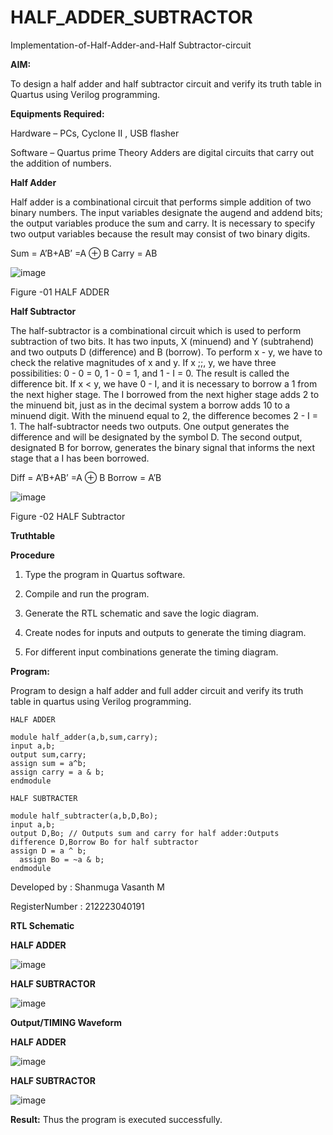 # HALF_ADDER_SUBTRACTOR

Implementation-of-Half-Adder-and-Half Subtractor-circuit

**AIM:**

To design a half adder and half subtractor circuit and verify its truth table in Quartus using Verilog programming.

**Equipments Required:**

Hardware – PCs, Cyclone II , USB flasher 

Software – Quartus prime Theory Adders are digital circuits that carry out the addition of numbers.

**Half Adder**

Half adder is a combinational circuit that performs simple addition of two binary numbers. The input variables designate the augend and addend bits; the output variables produce the sum and carry. It is necessary to specify two output variables because the result may consist of two binary digits.

Sum = A’B+AB’ =A ⊕ B Carry = AB

![image](https://github.com/naavaneetha/HALF_ADDER_SUBTRACTOR/assets/154305477/bd4a0b2c-cdbc-4184-ab08-81578f121e1f)

Figure -01 HALF ADDER

**Half Subtractor**

The half-subtractor is a combinational circuit which is used to perform subtraction of two bits. It has two inputs, X (minuend) and Y (subtrahend) and two outputs D (difference) and B (borrow). To perform x - y, we have to check the relative magnitudes of x and y. If x ;;, y, we have three possibilities: 0 - 0 = 0, 1 - 0 = 1, and 1 - I = 0. The result is called the difference bit. If x < y, we have 0 - I, and it is necessary to borrow a 1 from the next higher stage. The I borrowed from the next higher stage adds 2 to the minuend bit, just as in the decimal system a borrow adds 10 to a minuend digit. With the minuend equal to 2, the difference becomes 2 - I = 1. The half-subtractor needs two outputs. One output generates the difference and will be designated by the symbol D. The second output, designated B for borrow, generates the binary signal that informs the next stage that a I has been borrowed. 

Diff = A’B+AB’ =A ⊕ B
Borrow = A’B

 ![image](https://github.com/naavaneetha/HALF_ADDER_SUBTRACTOR/assets/154305477/d76b099c-513f-4e7c-843a-e2fd028a531a)

Figure -02 HALF Subtractor

**Truthtable**

**Procedure**

1.	Type the program in Quartus software.

2.	Compile and run the program.

3.	Generate the RTL schematic and save the logic diagram.

4.	Create nodes for inputs and outputs to generate the timing diagram.

5.	For different input combinations generate the timing diagram.


**Program:**

Program to design a half adder and full adder circuit and verify its truth table in quartus using Verilog programming.
```
HALF ADDER

module half_adder(a,b,sum,carry);
input a,b;
output sum,carry; 
assign sum = a^b;
assign carry = a & b;
endmodule

HALF SUBTRACTER 

module half_subtracter(a,b,D,Bo);
input a,b;
output D,Bo; // Outputs sum and carry for half adder:Outputs difference D,Borrow Bo for half subtractor
assign D = a ^ b;
  assign Bo = ~a & b;
endmodule
```

Developed by : Shanmuga Vasanth M

RegisterNumber : 212223040191

**RTL Schematic**


**HALF ADDER**

![image](https://github.com/shanmugavasanth/HALF_ADDER_SUBTRACTOR/assets/144870621/ef7db25a-fa76-464d-b346-8186b8a89731)

**HALF SUBTRACTOR**

![image](https://github.com/shanmugavasanth/HALF_ADDER_SUBTRACTOR/assets/144870621/a5498af6-5f18-44a9-a8b7-4388d8474581)


**Output/TIMING Waveform**

**HALF ADDER**

![image](https://github.com/shanmugavasanth/HALF_ADDER_SUBTRACTOR/assets/144870621/52ff327f-a6ab-4413-b3fa-bb2d2c43f5fe)

**HALF SUBTRACTOR**

![image](https://github.com/shanmugavasanth/HALF_ADDER_SUBTRACTOR/assets/144870621/a6fcabc2-1a84-4ad6-9c64-c458162aa4ab)

**Result:**
Thus the program is executed successfully.

